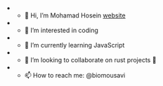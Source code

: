 - - 👋 Hi, I’m Mohamad Hosein [website](https://biomousavi.ir/)
- - 👀 I’m interested in coding 
- - 🌱 I’m currently learning JavaScript 
- - 💞️ I’m looking to collaborate on rust projects 👀 
- - 📫 How to reach me: @biomousavi
